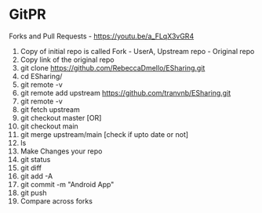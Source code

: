 # GitPR 


Forks and Pull Requests -  https://youtu.be/a_FLqX3vGR4
1. Copy of initial repo is called Fork - UserA, Upstream repo - Original repo
2. Copy link of the original repo
3. git clone https://github.com/RebeccaDmello/ESharing.git
4. cd ESharing/
5. git remote -v
6. git remote add upstream https://github.com/tranvnb/ESharing.git
7. git remote -v
8. git fetch upstream
9. git checkout master [OR]
10. git checkout main
11. git merge upstream/main [check if upto date or not]
12. ls
13. Make Changes your repo
14. git status
15. git diff
16. git add -A
17. git commit -m "Android App"
18. git push
19. Compare across forks




